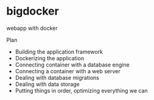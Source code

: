 # bigdocker
webapp with docker

Plan
- Building the application framework 
- Dockerizing the application  
- Connecting container with a database engine 
- Connecting a container with a web server 
- Dealing with database migrations 
- Dealing with data storage
- Putting things in order, optimizing everything we can